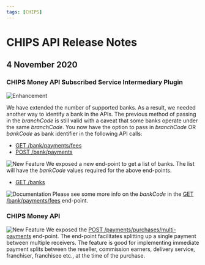 ```yaml
---
tags: [CHIPS]
---
```


# CHIPS API Release Notes

## 4 November 2020

### CHIPS Money API Subscribed Service Intermediary Plugin
![Enhancement][relnotes-enhancement-logo]

We have extended the number of supported banks. As a result, we needed another way to identify a bank in the APIs. The previous method of passing in the *branchCode* is still valid with a caveat that some banks operate under the same *branchCode*. You now have the option to pass in *branchCode* OR *bankCode* as bank identifier in the following API calls:
* [GET /bank/payments/fees][chips-money-ssi-bank-payments-fees]
* [POST /bank/payments][chips-money-ssi-bank-payments]

![New Feature][relnotes-new-feature-logo]
We exposed a new end-point to get a list of banks. The list will have the *bankCode* values required for the above end-points.
* [GET /banks][chips-money-ssi-banks]

![Documentation][relnotes-documentation-logo]
Please see some more info on the *bankCode* in the [GET /bank/payments/fees][chips-money-ssi-bank-payments-fees] end-point.

### CHIPS Money API

![New Feature][relnotes-new-feature-logo]
We exposed the [POST /payments/purchases/multi-payments][chips-money-payments-purchases-multi-payments] end-point. The end-point facilitates splitting up a single payment between multiple receivers. The feature is good for implementing immediate payment splits between the reseller, commission earners, delivery service, franchiser, franchisee etc., at the time of the purchase.

<!-- documentation icons -->
[relnotes-enhancement-logo]: https://marketplace.trustlinkhosting.com/images/Trustlink/RelNotesEnhancement.png
[relnotes-new-feature-logo]: https://marketplace.trustlinkhosting.com/images/Trustlink/RelNotesNewFeature.png
[relnotes-documentation-logo]: https://marketplace.trustlinkhosting.com/images/Trustlink/RelNotesDocs.png


<!-- API Links -->
[chips-money-ssi-bank-payments-fees]: ../../reference/sandbox-chips-money-ssi/swagger.json/paths/~1bank~1payments~1fees/get
[chips-money-ssi-bank-payments]: ../../reference/sandbox-chips-money-ssi/swagger.json/paths/~1bank~1payments/post
[chips-money-ssi-banks]: ../../reference/sandbox-chips-money-ssi/swagger.json/paths/~1banks/get
[chips-money-payments-purchases-multi-payments]: ../../reference/sandbox-chips-money/swagger.json/paths/~1payments~1purchases~1multi-payments/post









